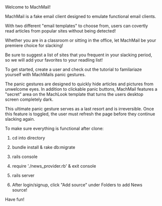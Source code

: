 Welcome to MachMail!

MachMail is a fake email client designed to emulate functional email clients.

With two different "email templates" to choose from, users can 
covertly read articles from popular sites without being detected!

Whether you are in a classroom or sitting in the office, let MachMail be 
your premiere choice for slacking!

Be sure to suggest a list of sites that you frequent in your slacking period, so we will add your favorites to your readling list!

To get started, create a user and check out the tutorial to familariaze yourself
with MachMails panic gestures.

The panic gestures are designed to quickly hide articles and pictures
from unwelcome eyes.  In addition to clickable panic buttons, MachMail
features a "secret" area on the MachLook template that turns the users
desktop screen completely dark.  

This ultimate panic gesture serves as a last resort and is irreversible.
Once this feature is toggled, the user must refresh the page before
they continue slacking again.


To make sure everything is functional after clone:

1. cd into directory

2. bundle install & rake db:migrate

4. rails console

5. require './news_provider.rb' & exit console

6. rails server

7. After login/signup, click "Add source" under Folders to add News source! 

Have fun!








